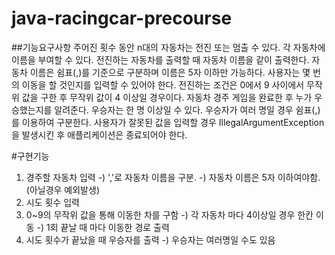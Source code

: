 # java-racingcar-precourse

##기능요구사항
주어진 횟수 동안 n대의 자동차는 전진 또는 멈출 수 있다.
각 자동차에 이름을 부여할 수 있다. 전진하는 자동차를 출력할 때 자동차 이름을 같이 출력한다.
자동차 이름은 쉼표(,)를 기준으로 구분하며 이름은 5자 이하만 가능하다.
사용자는 몇 번의 이동을 할 것인지를 입력할 수 있어야 한다.
전진하는 조건은 0에서 9 사이에서 무작위 값을 구한 후 무작위 값이 4 이상일 경우이다.
자동차 경주 게임을 완료한 후 누가 우승했는지를 알려준다. 우승자는 한 명 이상일 수 있다.
우승자가 여러 명일 경우 쉼표(,)를 이용하여 구분한다.
사용자가 잘못된 값을 입력할 경우 IllegalArgumentException을 발생시킨 후 애플리케이션은 종료되어야 한다.

#구현기능
1. 경주할 자동차 입력
   -) ','로 자동차 이름을 구분.
   -) 자동차 이름은 5자 이하여야함. (아닐경우 예외발생)
2. 시도 횟수 입력
3. 0~9의 무작위 값을 통해 이동한 차를 구함
   -) 각 자동차 마다 4이상일 경우 한칸 이동
   -) 1회 끝날 때 마다 이동한 경로 출력
4. 시도 횟수가 끝났을 때 우승자를 출력
   -) 우승자는 여러명일 수도 있음


